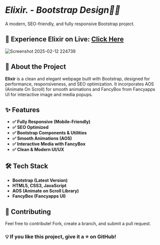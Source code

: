 # ***Elixir. - Bootstrap Design🚀🚀***
A modern, SEO-friendly, and fully responsive Bootstrap project.


## 🔗 **Experience Elixir on Live:** [Click Here](https://mycodewolrd.github.io/Elixir.---Bootstrap-Design/)

![Screenshot 2025-02-12 224739](https://github.com/user-attachments/assets/e652bcca-9dcd-4688-9525-ac036a30568f)

## 📌 About the Project
**Elixir** is a clean and elegant webpage built with Bootstrap, designed for performance, responsiveness, and SEO optimization. It incorporates AOS (Animate On Scroll) for smooth animations and FancyBox from Fancyapps UI for interactive image and media popups.

## ✨ Features
- **✅ Fully Responsive (Mobile-Friendly)**
- **✅ SEO Optimized**
- **✅ Bootstrap Components & Utilities**
- **✅ Smooth Animations (AOS)**
- **✅ Interactive Media with FancyBox**
- **✅ Clean & Modern UI/UX**

## 🛠 Tech Stack
- **Bootstrap (Latest Version)**
- **HTML5, CSS3, JavaScript**
- **AOS (Animate on Scroll Library)**
- **FancyBox (Fancyapps UI)**

## 🤝 Contributing
Feel free to contribute! Fork, create a branch, and submit a pull request.

### **💡 If you like this project, give it a ⭐ on GitHub!**
